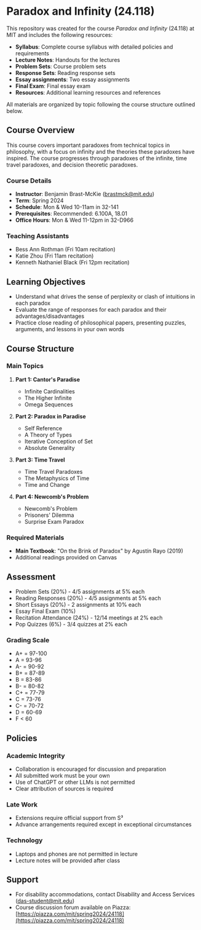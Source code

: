 # Paradox and Infinity (24.118)

This repository was created for the course _Paradox and Infinity_ (24.118) at MIT and includes the following resources:

- **Syllabus**: Complete course syllabus with detailed policies and requirements
- **Lecture Notes**: Handouts for the lectures
- **Problem Sets**: Course problem sets
- **Response Sets**: Reading response sets
- **Essay assignments**: Two essay assignments
- **Final Exam**: Final essay exam
- **Resources**: Additional learning resources and references

All materials are organized by topic following the course structure outlined below.

## Course Overview

This course covers important paradoxes from technical topics in philosophy, with a focus on infinity and the theories these paradoxes have inspired.
The course progresses through paradoxes of the infinite, time travel paradoxes, and decision theoretic paradoxes.

### Course Details

- **Instructor**: Benjamin Brast-McKie (brastmck@mit.edu)
- **Term**: Spring 2024
- **Schedule**: Mon & Wed 10-11am in 32-141
- **Prerequisites**: Recommended: 6.100A, 18.01
- **Office Hours**: Mon & Wed 11-12pm in 32-D966

### Teaching Assistants

- Bess Ann Rothman (Fri 10am recitation)
- Katie Zhou (Fri 11am recitation)
- Kenneth Nathaniel Black (Fri 12pm recitation)

## Learning Objectives

- Understand what drives the sense of perplexity or clash of intuitions in each paradox
- Evaluate the range of responses for each paradox and their advantages/disadvantages
- Practice close reading of philosophical papers, presenting puzzles, arguments, and lessons in your own words

## Course Structure

### Main Topics

1. **Part 1: Cantor's Paradise**
   - Infinite Cardinalities
   - The Higher Infinite
   - Omega Sequences

2. **Part 2: Paradox in Paradise**
   - Self Reference
   - A Theory of Types
   - Iterative Conception of Set
   - Absolute Generality

3. **Part 3: Time Travel**
   - Time Travel Paradoxes
   - The Metaphysics of Time
   - Time and Change

4. **Part 4: Newcomb's Problem**
   - Newcomb's Problem
   - Prisoners' Dilemma
   - Surprise Exam Paradox

### Required Materials

- **Main Textbook**: "On the Brink of Paradox" by Agustín Rayo (2019)
- Additional readings provided on Canvas

## Assessment

- Problem Sets (20%) - 4/5 assignments at 5% each
- Reading Responses (20%) - 4/5 assignments at 5% each
- Short Essays (20%) - 2 assignments at 10% each
- Essay Final Exam (10%)
- Recitation Attendance (24%) - 12/14 meetings at 2% each
- Pop Quizzes (6%) - 3/4 quizzes at 2% each

### Grading Scale

- A+ = 97-100
- A  = 93-96
- A- = 90-92
- B+ = 87-89
- B  = 83-86
- B- = 80-82
- C+ = 77-79
- C  = 73-76
- C- = 70-72
- D  = 60-69
- F  < 60

## Policies

### Academic Integrity

- Collaboration is encouraged for discussion and preparation
- All submitted work must be your own
- Use of ChatGPT or other LLMs is not permitted
- Clear attribution of sources is required

### Late Work

- Extensions require official support from S³
- Advance arrangements required except in exceptional circumstances

### Technology

- Laptops and phones are not permitted in lecture
- Lecture notes will be provided after class

## Support

- For disability accommodations, contact Disability and Access Services (das-student@mit.edu)
- Course discussion forum available on Piazza: [https://piazza.com/mit/spring2024/24118](https://piazza.com/mit/spring2024/24118)

